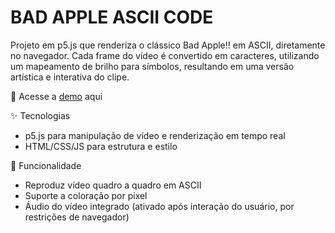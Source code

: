 # BAD APPLE ASCII CODE

Projeto em p5.js que renderiza o clássico Bad Apple!! em ASCII, diretamente no navegador.
Cada frame do vídeo é convertido em caracteres, utilizando um mapeamento de brilho para símbolos, resultando em uma versão artística e interativa do clipe.

🔗 Acesse a [demo](https://imoutofbounds.github.io/Bad-Apple-ASCII/) aqui

✨ Tecnologias
- p5.js para manipulação de vídeo e renderização em tempo real
- HTML/CSS/JS para estrutura e estilo

🎥 Funcionalidade
- Reproduz vídeo quadro a quadro em ASCII
- Suporte a coloração por pixel
- Áudio do vídeo integrado (ativado após interação do usuário, por restrições de navegador)